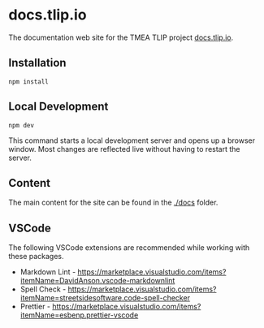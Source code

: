 # docs.tlip.io

The documentation web site for the TMEA TLIP project [docs.tlip.io](docs.tlip.io).

## Installation

```console
npm install
```

## Local Development

```console
npm dev
```

This command starts a local development server and opens up a browser window. Most changes are reflected live without having to restart the server.

## Content

The main content for the site can be found in the [./docs](./docs) folder.

## VSCode

The following VSCode extensions are recommended while working with these packages.

* Markdown Lint - <https://marketplace.visualstudio.com/items?itemName=DavidAnson.vscode-markdownlint>
* Spell Check - <https://marketplace.visualstudio.com/items?itemName=streetsidesoftware.code-spell-checker>
* Prettier - <https://marketplace.visualstudio.com/items?itemName=esbenp.prettier-vscode>
